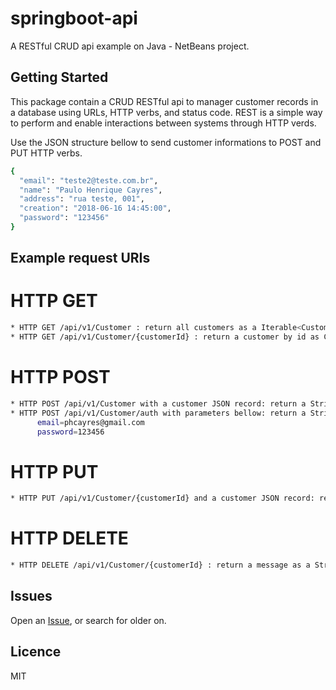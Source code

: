 # springboot-api
A RESTful CRUD api example on Java - NetBeans project.

## Getting Started
This package contain a CRUD RESTful api to manager customer records in a database using URLs, HTTP verbs, and status code. REST is a simple way to perform and enable interactions between systems through HTTP verds. 

Use the JSON structure bellow to send customer informations to POST and PUT HTTP verbs.
```sh
{
  "email": "teste2@teste.com.br",
  "name": "Paulo Henrique Cayres",
  "address": "rua teste, 001",
  "creation": "2018-06-16 14:45:00",
  "password": "123456"
}
```
## Example request URIs
# HTTP GET
```sh
* HTTP GET /api/v1/Customer : return all customers as a Iterable<Customer>
* HTTP GET /api/v1/Customer/{customerId} : return a customer by id as Customer
```
# HTTP POST
```sh
* HTTP POST /api/v1/Customer with a customer JSON record: return a String message
* HTTP POST /api/v1/Customer/auth with parameters bellow: return a String message
      email=phcayres@gmail.com
      password=123456
```
# HTTP PUT
```sh
* HTTP PUT /api/v1/Customer/{customerId} and a customer JSON record: return a String message 
```
# HTTP DELETE
```sh
* HTTP DELETE /api/v1/Customer/{customerId} : return a message as a String message
```
## Issues
Open an [Issue](https://github.com/phcayres/laravel-api/issues), or search for older on.

## Licence
MIT
